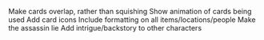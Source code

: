 Make cards overlap, rather than squishing
Show animation of cards being used
Add card icons
Include formatting on all items/locations/people
Make the assassin lie
Add intrigue/backstory to other characters
